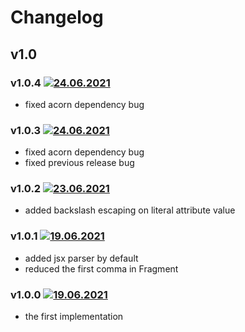 # Changelog
## v1.0
### v1.0.4 [![24.06.2021](https://img.shields.io/date/1624489837)](https://github.com/d8corp/watch-state/tree/v1.0.4)
- fixed acorn dependency bug
### v1.0.3 [![24.06.2021](https://img.shields.io/date/1624486977)](https://github.com/d8corp/watch-state/tree/v1.0.3)
- fixed acorn dependency bug
- fixed previous release bug
### v1.0.2 [![23.06.2021](https://img.shields.io/date/1624481216)](https://github.com/d8corp/watch-state/tree/v1.0.2)
- added backslash escaping on literal attribute value
### v1.0.1 [![19.06.2021](https://img.shields.io/date/1624106151)](https://github.com/d8corp/watch-state/tree/v1.0.1)
- added jsx parser by default
- reduced the first comma in Fragment
### v1.0.0 [![19.06.2021](https://img.shields.io/date/1624103838)](https://github.com/d8corp/watch-state/tree/v1.0.0)
- the first implementation
